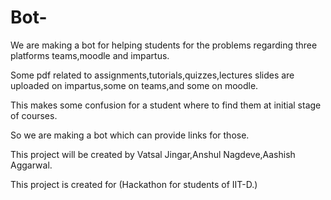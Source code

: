 # Bot-
We are making a bot for helping students for the problems regarding three platforms teams,moodle and impartus.

Some pdf related to assignments,tutorials,quizzes,lectures slides are uploaded on impartus,some on teams,and some on moodle.

This makes some confusion for a student where to find them at initial stage of courses.

So we are making a bot which can provide links for those.

This project will be created by Vatsal Jingar,Anshul Nagdeve,Aashish Aggarwal.

This project is created for (Hackathon for students of IIT-D.)
